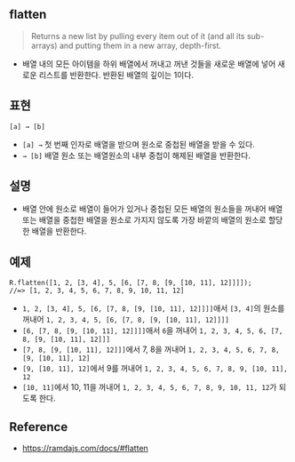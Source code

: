 ## flatten
> Returns a new list by pulling every item out of it (and all its sub-arrays) and putting them in a new array, depth-first.
- 배열 내의 모든 아이템을 하위 배열에서 꺼내고 꺼낸 것들을 새로운 배열에 넣어 새로운 리스트를 반환한다. 반환된 배열의 깊이는 1이다.

## 표현
```
[a] → [b]
```
- `[a] →` 첫 번째 인자로 배열을 받으며 원소로 중첩된 배열을 받을 수 있다.
- `→ [b]` 배열 원소 또는 배열원소의 내부 중첩이 해제된 배열을 반환한다.

## 설명
- 배열 안에 원소로 배열이 들어가 있거나 중첩된 모든 배열의 원소들을 꺼내어 배열 또는 배열을 중첩한 배열을 원소로 가지지 않도록 가장 바깥의 배열의 원소로 할당한 배열을 반환한다.

## 예제
```
R.flatten([1, 2, [3, 4], 5, [6, [7, 8, [9, [10, 11], 12]]]]);
//=> [1, 2, 3, 4, 5, 6, 7, 8, 9, 10, 11, 12]
```
- `1, 2, [3, 4], 5, [6, [7, 8, [9, [10, 11], 12]]]]`애서 `[3, 4]`의 원소를 꺼내어 `1, 2, 3, 4, 5, [6, [7, 8, [9, [10, 11], 12]]]]`
- `[6, [7, 8, [9, [10, 11], 12]]]]`애서 `6`을 꺼내어 `1, 2, 3, 4, 5, 6, [7, 8, [9, [10, 11], 12]]]`
- `[7, 8, [9, [10, 11], 12]]]`에서 7, 8을 꺼내어 `1, 2, 3, 4, 5, 6, 7, 8, [9, [10, 11], 12]`
- `[9, [10, 11], 12]`에서 9를 꺼내어 `1, 2, 3, 4, 5, 6, 7, 8, 9, [10, 11], 12`
- `[10, 11]`에서 10, 11을 꺼내어 `1, 2, 3, 4, 5, 6, 7, 8, 9, 10, 11, 12`가 되도록 한다.

## Reference
- https://ramdajs.com/docs/#flatten
